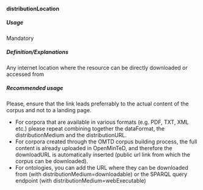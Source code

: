 #### distributionLocation

##### Usage

Mandatory

##### Definition/Explanations

Any internet location where the resource can be directly downloaded or accessed from

##### Recommended usage

Please, ensure that the link leads preferrably to the actual content of the corpus and not to a landing page.

* For corpora that are available in various formats \(e.g. PDF, TXT, XML etc.\) please repeat combining together the dataFormat, the distributionMedium and the distributionURL.
* For corpora created through the OMTD corpus building process, the full content is already uploaded in OpenMinTeD, and therefore the downloadURL is automatically inserted \(public url link from which the corpus can be downloaded\).
* For ontologies, you can add the URL where they can be downloaded from \(with distributionMedium=downloadable\) or the SPARQL query endpoint \(with distributionMedium=webExecutable\)



